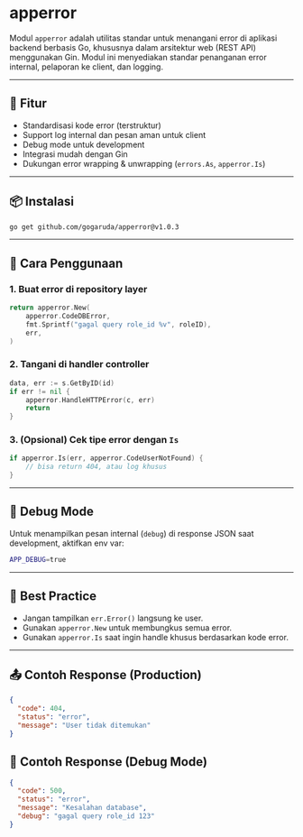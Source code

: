 # apperror

Modul `apperror` adalah utilitas standar untuk menangani error di aplikasi backend berbasis Go, khususnya dalam arsitektur web (REST API) menggunakan Gin. Modul ini menyediakan standar penanganan error internal, pelaporan ke client, dan logging.

---

## 🔧 Fitur

- Standardisasi kode error (terstruktur)
- Support log internal dan pesan aman untuk client
- Debug mode untuk development
- Integrasi mudah dengan Gin
- Dukungan error wrapping & unwrapping (`errors.As`, `apperror.Is`)

---

## 📦 Instalasi

```bash
go get github.com/gogaruda/apperror@v1.0.3
````
---

## 🚀 Cara Penggunaan

### 1. Buat error di repository layer

```go
return apperror.New(
    apperror.CodeDBError,
    fmt.Sprintf("gagal query role_id %v", roleID),
    err,
)
```

### 2. Tangani di handler controller

```go
data, err := s.GetByID(id)
if err != nil {
    apperror.HandleHTTPError(c, err)
    return
}
```

### 3. (Opsional) Cek tipe error dengan `Is`

```go
if apperror.Is(err, apperror.CodeUserNotFound) {
    // bisa return 404, atau log khusus
}
```

---

## 🐞 Debug Mode

Untuk menampilkan pesan internal (`debug`) di response JSON saat development, aktifkan env var:

```bash
APP_DEBUG=true
```

---

## 🔐 Best Practice

* Jangan tampilkan `err.Error()` langsung ke user.
* Gunakan `apperror.New` untuk membungkus semua error.
* Gunakan `apperror.Is` saat ingin handle khusus berdasarkan kode error.

---

## 📤 Contoh Response (Production)

```json
{
  "code": 404,
  "status": "error",
  "message": "User tidak ditemukan"
}
```

## 🧪 Contoh Response (Debug Mode)

```json
{
  "code": 500,
  "status": "error",
  "message": "Kesalahan database",
  "debug": "gagal query role_id 123"
}
```
